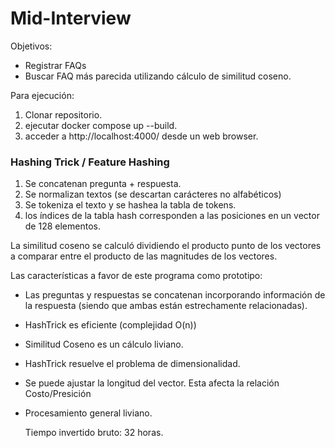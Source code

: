 # Mid-Interview

Objetivos:  
* Registrar FAQs  
* Buscar FAQ más parecida utilizando cálculo de similitud coseno.
  
Para ejecución:
1. Clonar repositorio.
2. ejecutar docker compose up --build.
3. acceder a http://localhost:4000/ desde un web browser.
   
### Hashing Trick / Feature Hashing    
1. Se concatenan pregunta + respuesta.
2. Se normalizan textos (se descartan carácteres no alfabéticos)
3. Se tokeniza el texto y se hashea la tabla de tokens.
4. los índices de la tabla hash corresponden a las posiciones en un vector de 128 elementos.

La similitud coseno se calculó dividiendo el producto punto de los vectores a comparar entre el producto de las magnitudes de los vectores.  

Las características a favor de este programa como prototipo:
* Las preguntas y respuestas se concatenan incorporando información de la respuesta (siendo que ambas están estrechamente relacionadas).
* HashTrick es eficiente (complejidad O(n))
* Similitud Coseno es un cálculo liviano.
* HashTrick resuelve el problema de dimensionalidad.
* Se puede ajustar la longitud del vector. Esta afecta la relación Costo/Presición
* Procesamiento general liviano.


  Tiempo invertido bruto: 32 horas.
